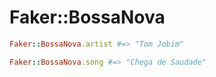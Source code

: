 # Faker::BossaNova

```ruby
Faker::BossaNova.artist #=> "Tom Jobim"

Faker::BossaNova.song #=> "Chega de Saudade"
```
